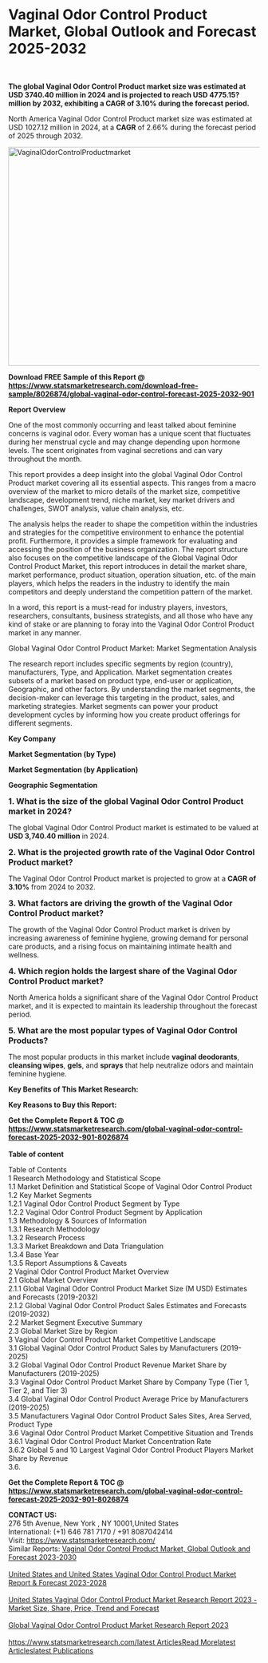 <h1>Vaginal Odor Control Product Market, Global Outlook and Forecast 2025-2032</h1><br/><p><strong>The global Vaginal Odor Control Product market size was estimated at USD 3740.40 million in 2024 and is projected to reach USD 4775.15? million by 2032, exhibiting a <strong>CAGR</strong> of 3.10% during the forecast period.</strong></p><p>North America Vaginal Odor Control Product market size was estimated at USD 1027.12 million in 2024, at a <strong>CAGR</strong> of 2.66% during the forecast period of 2025 through 2032.</p><p><img alt="VaginalOdorControlProductmarket" src="https://www.grandresearchstore.com/assets/report-images/VaginalOdorControlProductmarket.png" style="width: 730px; height: 438px;"></p><p><strong>Download FREE Sample of this Report @ <a href="https://www.statsmarketresearch.com/download-free-sample/8026874/global-vaginal-odor-control-forecast-2025-2032-901">https://www.statsmarketresearch.com/download-free-sample/8026874/global-vaginal-odor-control-forecast-2025-2032-901</a></strong></p><p><strong>Report Overview</strong></p><p>One of the most commonly occurring and least talked about feminine concerns is vaginal odor. Every woman has a unique scent that fluctuates during her menstrual cycle and may change depending upon hormone levels. The scent originates from vaginal secretions and can vary throughout the month.</p><p>This report provides a deep insight into the global Vaginal Odor Control Product market covering all its essential aspects. This ranges from a macro overview of the market to micro details of the market size, competitive landscape, development trend, niche market, key market drivers and challenges, SWOT analysis, value chain analysis, etc.</p><p>The analysis helps the reader to shape the competition within the industries and strategies for the competitive environment to enhance the potential profit. Furthermore, it provides a simple framework for evaluating and accessing the position of the business organization. The report structure also focuses on the competitive landscape of the Global Vaginal Odor Control Product Market, this report introduces in detail the market share, market performance, product situation, operation situation, etc. of the main players, which helps the readers in the industry to identify the main competitors and deeply understand the competition pattern of the market.</p><p>In a word, this report is a must-read for industry players, investors, researchers, consultants, business strategists, and all those who have any kind of stake or are planning to foray into the Vaginal Odor Control Product market in any manner.</p><p>Global Vaginal Odor Control Product Market: Market Segmentation Analysis</p><p>The research report includes specific segments by region (country), manufacturers, Type, and Application. Market segmentation creates subsets of a market based on product type, end-user or application, Geographic, and other factors. By understanding the market segments, the decision-maker can leverage this targeting in the product, sales, and marketing strategies. Market segments can power your product development cycles by informing how you create product offerings for different segments.</p><p><strong>Key Company</strong></p><p><strong>Market Segmentation (by Type)</strong></p><p><strong>Market Segmentation (<strong>by Application</strong>)</strong></p><p><strong>Geographic Segmentation</strong></p><p><span style="font-size:16px;"><strong>1. What is the size of the global Vaginal Odor Control Product market in 2024?</strong></span></p><p>The global Vaginal Odor Control Product market is estimated to be valued at <strong>USD 3,740.40 million</strong> in 2024.</p><p><span style="font-size:16px;"><strong>2. What is the projected growth rate of the Vaginal Odor Control Product market?</strong></span></p><p>The Vaginal Odor Control Product market is projected to grow at a <strong><strong>CAGR</strong> of 3.10%</strong> from 2024 to 2032.</p><p><span style="font-size:16px;"><strong>3. What factors are driving the growth of the Vaginal Odor Control Product market?</strong></span></p><p>The growth of the Vaginal Odor Control Product market is driven by increasing awareness of feminine hygiene, growing demand for personal care products, and a rising focus on maintaining intimate health and wellness.</p><p><span style="font-size:16px;"><strong>4. Which region holds the largest share of the Vaginal Odor Control Product market?</strong></span></p><p>North America holds a significant share of the Vaginal Odor Control Product market, and it is expected to maintain its leadership throughout the forecast period.</p><p><span style="font-size:16px;"><strong>5. What are the most popular types of Vaginal Odor Control Products?</strong></span></p><p>The most popular products in this market include <strong>vaginal deodorants</strong>, <strong>cleansing wipes</strong>, <strong>gels</strong>, and <strong>sprays</strong> that help neutralize odors and maintain feminine hygiene.</p><p><strong>Key Benefits of This Market Research:</strong></p><p><strong>Key <strong>Reasons to Buy</strong> this Report:</strong></p><div><b>Get the Complete Report & TOC @ <a href="https://www.statsmarketresearch.com/global-vaginal-odor-control-forecast-2025-2032-901-8026874">https://www.statsmarketresearch.com/global-vaginal-odor-control-forecast-2025-2032-901-8026874</a></b></div><br><b>Table of content</b><p>Table of Contents<br />1 Research Methodology and Statistical Scope<br />1.1 Market Definition and Statistical Scope of Vaginal Odor Control Product<br />1.2 Key Market Segments<br />1.2.1 Vaginal Odor Control Product Segment by Type<br />1.2.2 Vaginal Odor Control Product Segment by Application<br />1.3 Methodology & Sources of Information<br />1.3.1 Research Methodology<br />1.3.2 Research Process<br />1.3.3 Market Breakdown and Data Triangulation<br />1.3.4 Base Year<br />1.3.5 Report Assumptions & Caveats<br />2 Vaginal Odor Control Product Market Overview<br />2.1 Global Market Overview<br />2.1.1 Global Vaginal Odor Control Product Market Size (M USD) Estimates and Forecasts (2019-2032)<br />2.1.2 Global Vaginal Odor Control Product Sales Estimates and Forecasts (2019-2032)<br />2.2 Market Segment Executive Summary<br />2.3 Global Market Size by Region<br />3 Vaginal Odor Control Product Market Competitive Landscape<br />3.1 Global Vaginal Odor Control Product Sales by Manufacturers (2019-2025)<br />3.2 Global Vaginal Odor Control Product Revenue Market Share by Manufacturers (2019-2025)<br />3.3 Vaginal Odor Control Product Market Share by Company Type (Tier 1, Tier 2, and Tier 3)<br />3.4 Global Vaginal Odor Control Product Average Price by Manufacturers (2019-2025)<br />3.5 Manufacturers Vaginal Odor Control Product Sales Sites, Area Served, Product Type<br />3.6 Vaginal Odor Control Product Market Competitive Situation and Trends<br />3.6.1 Vaginal Odor Control Product Market Concentration Rate<br />3.6.2 Global 5 and 10 Largest Vaginal Odor Control Product Players Market Share by Revenue<br />3.6.<br><div><b>Get the Complete Report & TOC @ <a href="https://www.statsmarketresearch.com/global-vaginal-odor-control-forecast-2025-2032-901-8026874">https://www.statsmarketresearch.com/global-vaginal-odor-control-forecast-2025-2032-901-8026874</a></b></div></p> <b>CONTACT US:</b><br>276 5th Avenue, New York , NY 10001,United States<br>International: (+1) 646 781 7170 / +91 8087042414<br>Visit: <a href="https://www.statsmarketresearch.com/">https://www.statsmarketresearch.com/</a><br>Similar Reports: <a href="https://www.statsmarketresearch.com/global-vaginal-odor-control-forecast-2025-2032-901-8026874">Vaginal Odor Control Product Market, Global Outlook and Forecast 2023-2030</a><br/><br/><a href="https://www.statsmarketresearch.com/global-vaginal-odor-control-forecast-2025-2032-901-8026874">United States and United States Vaginal Odor Control Product Market Report & Forecast 2023-2028</a><br/><br/><a href="https://www.statsmarketresearch.com/global-vaginal-odor-control-forecast-2025-2032-901-8026874">United States Vaginal Odor Control Product Market Research Report 2023 - Market Size, Share, Price, Trend and Forecast</a><br/><br/><a href="https://www.statsmarketresearch.com/global-vaginal-odor-control-forecast-2025-2032-901-8026874">Global Vaginal Odor Control Product Market Research Report 2023</a><br/><br/><a href="https://gyeongbokgung.com">https://www.statsmarketresearch.com/</a><a href="https://hallyeomaritime.com">latest Articles</a><a href="https://jingwansa.com">Read More</a><a href=https://nguoiviet.jp/">latest Articles</a><a href="https://www.intelmarketresearch.com/">latest Publications</a>